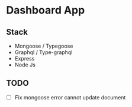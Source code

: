 # Dashboard App

## Stack

- Mongoose / Typegoose
- Graphql / Type-graphql
- Express
- Node Js

## TODO

- [ ] Fix mongoose error cannot update document
